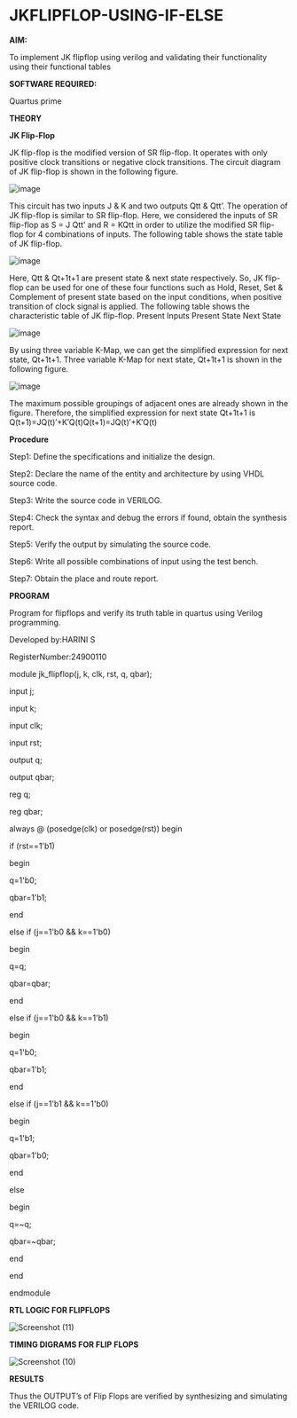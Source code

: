 # JKFLIPFLOP-USING-IF-ELSE

**AIM:** 

To implement  JK flipflop using verilog and validating their functionality using their functional tables

**SOFTWARE REQUIRED:**

Quartus prime

**THEORY**

**JK Flip-Flop**

JK flip-flop is the modified version of SR flip-flop. It operates with only positive clock transitions or negative clock transitions. The circuit diagram of JK flip-flop is shown in the following figure.

![image](https://github.com/naavaneetha/JKFLIPFLOP-USING-IF-ELSE/assets/154305477/a649c30b-232b-4558-b188-fd6c09845180)


This circuit has two inputs J & K and two outputs Qtt & Qtt’. The operation of JK flip-flop is similar to SR flip-flop. Here, we considered the inputs of SR flip-flop as S = J Qtt’ and R = KQtt in order to utilize the modified SR flip-flop for 4 combinations of inputs. The following table shows the state table of JK flip-flop.

![image](https://github.com/naavaneetha/JKFLIPFLOP-USING-IF-ELSE/assets/154305477/c4360742-e8a8-4937-b089-c46c0433f9a3)

 
Here, Qtt & Qt+1t+1 are present state & next state respectively. So, JK flip-flop can be used for one of these four functions such as Hold, Reset, Set & Complement of present state based on the input conditions, when positive transition of clock signal is applied. The following table shows the characteristic table of JK flip-flop. Present Inputs Present State Next State
 
![image](https://github.com/naavaneetha/JKFLIPFLOP-USING-IF-ELSE/assets/154305477/6c275261-a6d5-4c37-a3a7-1e88ca11c4cd)

By using three variable K-Map, we can get the simplified expression for next state, Qt+1t+1. Three variable K-Map for next state, Qt+1t+1 is shown in the following figure.
 
![image](https://github.com/naavaneetha/JKFLIPFLOP-USING-IF-ELSE/assets/154305477/5174f41b-0ce0-4329-a372-6d1943ea6673)

The maximum possible groupings of adjacent ones are already shown in the figure. Therefore, the simplified expression for next state Qt+1t+1 is Q(t+1)=JQ(t)′+K′Q(t)Q(t+1)=JQ(t)′+K′Q(t)

**Procedure**


Step1: Define the specifications and initialize the design. 

Step2: Declare the name of the entity and architecture by using VHDL source code. 

Step3: Write the source code in VERILOG. 

Step4: Check the syntax and debug the errors if found, obtain the synthesis  report. 

Step5: Verify the output by simulating the source code. 

Step6: Write all possible combinations of input using the test bench. 

Step7: Obtain the place and route report. 


**PROGRAM**

Program for flipflops and verify its truth table in quartus using Verilog programming.

Developed by:HARINI S

RegisterNumber:24900110

module jk_flipflop(j, k, clk, rst, q, qbar); 

 input j; 
    
  input k; 
    
  input clk; 
    
  input rst; 
    
  output q; 
    
  output qbar; 
    
  reg q; 
  
  reg qbar; 
  
  always @ (posedge(clk) or posedge(rst))  begin 
  
  if (rst==1'b1) 
  
  begin 

  q=1'b0; 
  
  qbar=1'b1; 
  
  end
  
  else if (j==1'b0 && k==1'b0) 
  
  begin 
  
  q=q; 
  
  qbar=qbar; 
  
  end 
  
  else if (j==1'b0 && k==1'b1) 
  
  begin 
  
  q=1'b0; 
  
  qbar=1'b1; 
  
  end 
  
  else if (j==1'b1 && k==1'b0) 

  begin 
  
  q=1'b1; 
  
  qbar=1'b0; 
  
  end 
  
  else 
  
  begin 
  
  q=~q; 
  
  qbar=~qbar; 
  
  end 
  
  end  
  
  endmodule
  


**RTL LOGIC FOR FLIPFLOPS**

![Screenshot (11)](https://github.com/user-attachments/assets/f367c4c7-6eba-40a8-a9f5-27df0072f72a)


**TIMING DIGRAMS FOR FLIP FLOPS**

![Screenshot (10)](https://github.com/user-attachments/assets/045807e1-47d2-4214-bb37-f4c24346b832)

**RESULTS**

Thus the OUTPUT’s of Flip Flops are verified by synthesizing and simulating the VERILOG code.
